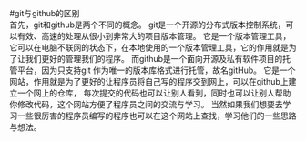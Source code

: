 #git与github的区别  
首先，git和github是两个不同的概念。
    git是一个开源的分布式版本控制系统，可以有效、高速的处理从很小到非常大的项目版本管理。
它是一个版本管理工具，它可以在电脑不联网的状态下，在本地使用的一个版本管理工具，它的作用就是为了让我们更好的管理我们的程序。
    而github是一个面向开源及私有软件项目的托管平台，因为只支持git 作为唯一的版本库格式进行托管，故名gitHub。
它是一个网站，作用就是为了更好的让程序员将自己写的程序交到网上，可以在github上建立一个网上的仓库，
每次提交的代码也可以让别人看到，同时也可以让别人帮助你修改代码，这个网站方便了程序员之间的交流与学习。
当然如果我们想要去学习一些很厉害的程序员编写的程序也可以在这个网站上查找，学习他们的一些思路与想法。
